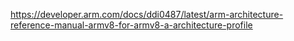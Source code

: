 https://developer.arm.com/docs/ddi0487/latest/arm-architecture-reference-manual-armv8-for-armv8-a-architecture-profile
